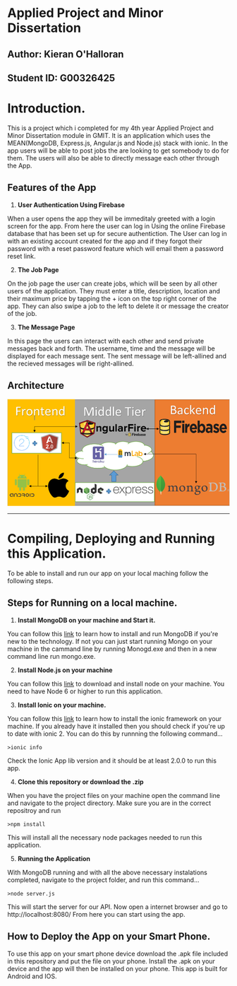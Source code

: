 # Applied Project and Minor Dissertation

## Author: Kieran O'Halloran

## Student ID: G00326425

# Introduction.
This is a project which i completed for my 4th year Applied Project and Minor Dissertation module in GMIT. It is an application which uses the MEAN(MongoDB, Express.js, Angular.js and Node.js) stack with ionic. In the app users will be able to post jobs the are looking to get somebody to do for them. The users will also be able to directly message each other through the App.

## Features of the App

1. **User Authentication Using Firebase**

When a user opens the app they will be immeditaly greeted with a login screen for the app. From here the user can log in Using the online Firebase database that has been set up for secure authentiction. The User can log in with an existing account created for the app and if they forgot their password with a reset password feature which will email them a password reset link.

2. **The Job Page**

On the job page the user can create jobs, which will be seen by all other users of the application. They must enter a title, description, location and their maximum price by tapping the + icon on the top right corner of the app. They can also swipe a job to the left to delete it or message the creator of the job.

3. **The Message Page**

In this page the users can interact with each other and send private messages back and forth. The username, time and the message will be displayed for each message sent. The sent message will be left-allined and the recieved messages will be right-allined. 

## Architecture

![alt text](Final_Year_Project_Minor_Dissertation/img/system.png)

___

# Compiling, Deploying and Running this Application.

To be able to install and run our app on your local maching follow the following steps.

## Steps for Running on a local machine.

1. **Install MongoDB on your machine and Start it.**

You can follow this [link](https://docs.mongodb.com/manual/installation/) to learn how to install and run MongoDB if you're new to the technology. If not you can just start running Mongo on your machine in the cammand line by running Monogd.exe and then in a new command line run mongo.exe.

2. **Install Node.js on your machine**

You can follow this [link](https://nodejs.org/en/) to download and install node on your machine. You need to have Node 6 or higher to run this application.

3. **Install Ionic on your machine.**

You can follow this [link](https://ionicframework.com/docs/intro/installation/) to learn how to install the ionic framework on        your machine. If you already have it installed then you should check if you're up to date with ionic 2. You can do this by runnning the following command...

```
>ionic info
```
Check the Ionic App lib version and it should be at least 2.0.0 to run this app.

4. **Clone this repository or download the .zip**

When you have the project files on your machine open the command line and navigate to the project directory. Make sure you are in the correct repositroy and run 
```
>npm install
```
This will install all the necessary node packages needed to run this application.

5. **Running the Application**

With MongoDB running and with all the above necessary instalations completed, navigate to the project folder, and run this command...
```
>node server.js
```
This will start the server for our API. Now open a internet browser and go to http://localhost:8080/ From here you can start using the app.

## How to Deploy the App on your Smart Phone.

To use this app on your smart phone device download the .apk file included in this repository and put the file on your phone. Install the .apk on your device and the app will then be installed on your phone. This app is built for Android and IOS.


